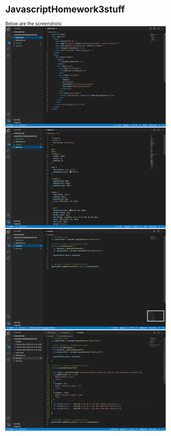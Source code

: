 # JavascriptHomework3stuff


Below are the screenshots:
![](images/Screen%20Shot%202020-10-14%20at%203.59.39%20PM.png)
![](images/Screen%20Shot%202020-10-14%20at%203.59.51%20PM.png)
![](images/Screen%20Shot%202020-10-14%20at%203.59.56%20PM.png)
![](images/Screen%20Shot%202020-10-15%20at%201.56.33%20PM.png)